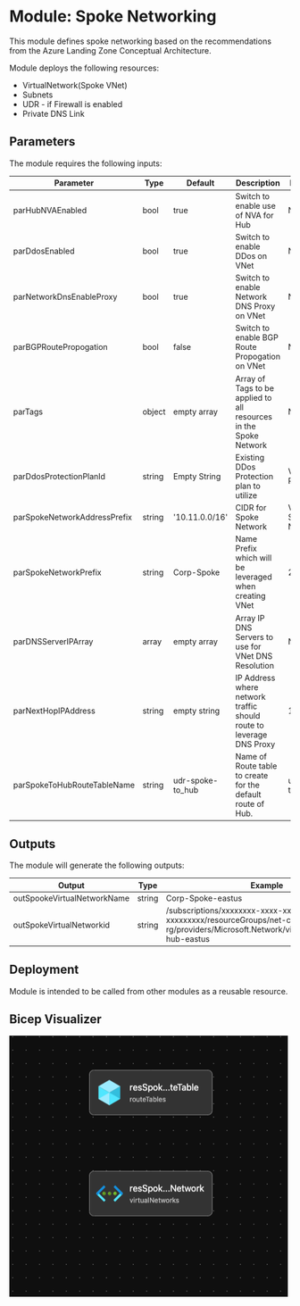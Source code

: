 # Module: Spoke Networking

This module defines spoke networking based on the recommendations from the Azure Landing Zone Conceptual Architecture.  

Module deploys the following resources:
  * VirtualNetwork(Spoke VNet)
  * Subnets
  * UDR - if Firewall is enabled
  * Private DNS Link


## Parameters

The module requires the following inputs:

 Parameter | Type | Default | Description | Requirement | Example
----------- | ---- | ------- |----------- | ----------- | -------
 parHubNVAEnabled | bool| true | Switch to enable use of NVA for Hub| None | true
 parDdosEnabled  | bool | true | Switch to enable DDos on VNet | None | true
 parNetworkDnsEnableProxy | bool | true | Switch to enable Network DNS Proxy on VNet | None | true
 parBGPRoutePropogation | bool | false | Switch to enable BGP Route Propogation on VNet | None | false
 parTags | object| empty array | Array of Tags to be applied to all resources in the Spoke Network | None | 
 parDdosProtectionPlanId | string | Empty String | Existing DDos Protection plan to utilize| Valid DDos Plan ID | 
 parSpokeNetworkAddressPrefix | string | '10.11.0.0/16' | CIDR for Spoke Network | Valid CIDR for Spoke Network | '10.11.0.0/16' 
 parSpokeNetworkPrefix | string | Corp-Spoke | Name Prefix which will be leveraged when creating VNet |  2-50 char  | Corp-Spoke
 parDNSServerIPArray | array | empty array | Array IP DNS Servers to use for VNet DNS Resolution | None | None
 parNextHopIPAddress | string | empty string | IP Address where network traffic should route to leverage DNS Proxy | 192.168.50.1
 parSpokeToHubRouteTableName | string | udr-spoke-to_hub | Name of Route table to create for the default route of Hub. |udr-spoke-to_hub

## Outputs

The module will generate the following outputs:

Output | Type | Example
------ | ---- | --------
outSpookeVirtualNetworkName | string | Corp-Spoke-eastus
outSpokeVirtualNetworkid | string | /subscriptions/xxxxxxxx-xxxx-xxxx-xxxxx-xxxxxxxxx/resourceGroups/net-core-hub-eastus-rg/providers/Microsoft.Network/virtualNetworks/vnet-hub-eastus

## Deployment
Module is intended to be called from other modules as a reusable resource.

## Bicep Visualizer

![Bicep Visualizer](media/spoke-networking.visualizer.png "Bicep Visualizer")






